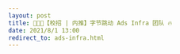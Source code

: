 ```yaml
---
layout: post
title: 🧑🏻‍💻【校招 | 内推】字节跳动 Ads Infra 团队 🔥
date: 2021/8/1 13:00
redirect_to: ads-infra.html
---
```


